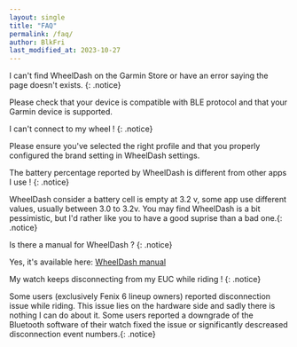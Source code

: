 ```yaml
---
layout: single
title: "FAQ"
permalink: /faq/
author: BlkFri
last_modified_at: 2023-10-27
---
```


I can't find WheelDash on the Garmin Store or have an error saying the page doesn't exists.
{: .notice}

Please check that your device is compatible with BLE protocol and that your Garmin device is supported.

I can't connect to my wheel !
{: .notice}

Please ensure you've selected the right profile and that you properly configured the brand setting in WheelDash settings.

The battery percentage reported by WheelDash is different from other apps I use !
{: .notice}

WheelDash consider a battery cell is empty at 3.2 v, some app use different values, usually between 3.0 to 3.2v. You may find WheelDash is a bit pessimistic, but I'd rather like you to have a good suprise than a bad one.{: .notice}

Is there a manual for WheelDash ?
{: .notice}

Yes, it's available here: <a href="/assets/pdf/WheelDash_Manual_v0.1.pdf">WheelDash manual</a>

My watch keeps disconnecting from my EUC while riding !
{: .notice}

Some users (exclusively Fenix 6 lineup owners) reported disconnection issue while riding. This issue lies on the hardware side and sadly there is nothing I can do about it.
Some users reported a downgrade of the Bluetooth software of their watch fixed the issue or significantly descreased disconnection event numbers.{: .notice}
